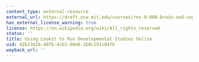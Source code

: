 ```yaml
---
content_type: external-resource
external_url: https://draft.ocw.mit.edu/courses/res-9-008-brain-and-cognitive-sciences-computational-tutorials/pages/using-lookit-to-run-developmental-studies-online/
has_external_license_warning: true
license: https://en.wikipedia.org/wiki/All_rights_reserved
status: ''
title: Using Lookit to Run Developmental Studies Online
uid: 42b13d2b-407b-4cb1-98e6-2b0c191c84f6
wayback_url: ''
---
```

